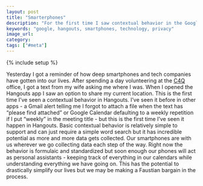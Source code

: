 ```yaml
---
layout: post
title: "Smarterphones"
description: "For the first time I saw contextual behavior in the Google Hangouts app when my wife asked me where I was. The app gave me the helpful option of sharing my location."
keywords: "google, hangouts, smartphones, technology, privacy"
image_url:
category:
tags: ["#meta"]
---
```

{% include setup %}

<amp-img src="{{ IMG_PATH }}google-where-you-at.png" width="400px" style="float:right; padding-right: 10px" width="894" height="444" layout="responsive"></amp-img>

Yesterday I got a reminder of how deep smartphones and tech companies have gotten into our lives. After spending a day volunteering at the <a href="http://www.c4q.nyc/" target="_blank">C4Q</a> office, I got a text from my wife asking me where I was. When I opened the Hangouts app I saw an option to share my current location. This is the first time I’ve seen a contextual behavior in Hangouts. I’ve seen it before in other apps - a Gmail alert telling me I forgot to attach a file when the text has “please find attached” or Google Calendar defaulting to a weekly repetition if I put “weekly” in the meeting title - but this is the first time I’ve seen it happen in Hangouts. Basic contextual behavior is relatively simple to support and can just require a simple word search but it has incredible potential as more and more data gets collected. Our smartphones are with us wherever we go collecting data each step of the way. Right now the behavior is formulaic and standardized but soon enough our phones will act as personal assistants - keeping track of everything in our calendars while understanding everything we have going on. This has the potential to drastically simplify our lives but we may be making a Faustian bargain in the process.